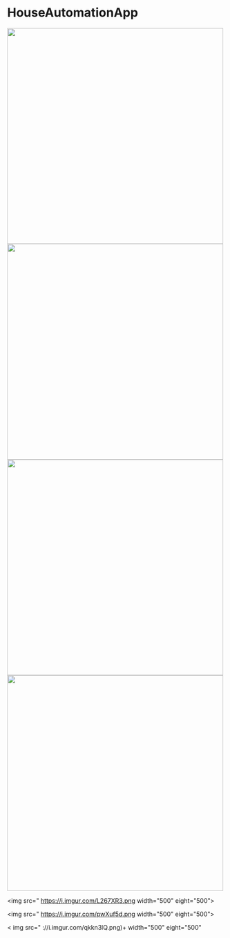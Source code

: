 # HouseAutomationApp


<img src="https://i.imgur.com/km1EN4s.png" width="500" eight="500">


<img src="https://i.imgur.com/ZHqmnvw.png" width="500" eight="500">


<img src="https://i.imgur.com/8wgKrnQ.png"  width="500" eight="500">

<img src="https://i.imgur.com/35e5kXp.png"  width="500" eight="500">

<img src=" https://i.imgur.com/L267XR3.png width="500" eight="500">

<img src=" https://i.imgur.com/pwXuf5d.png width="500" eight="500">

 < img src=" ://i.imgur.com/qkkn3lQ.png)+ width="500" eight="500" 
  >

